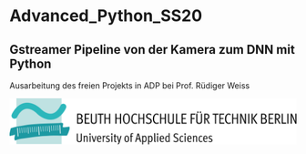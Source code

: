 # Advanced_Python_SS20
## Gstreamer Pipeline von der Kamera zum DNN mit Python
Ausarbeitung des freien Projekts in ADP bei Prof. Rüdiger Weiss

![Alt text](pics/Beuth-Logo_horizontal.png?raw=true "Beuth")
